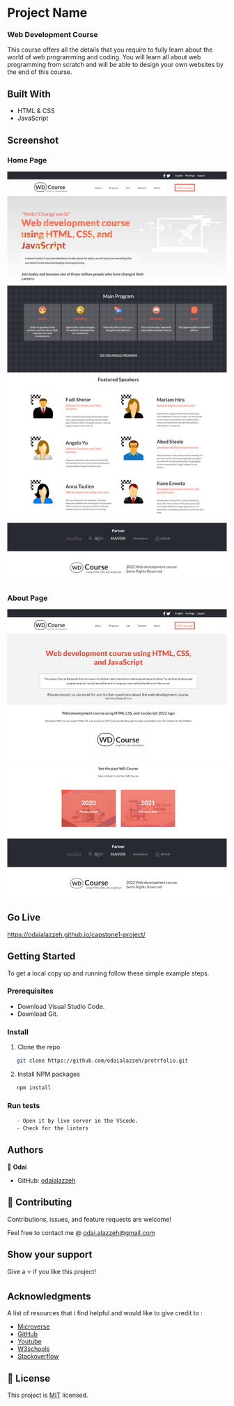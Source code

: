 
[](https://img.shields.io/badge/Microverse-blueviolet)

# Project Name

 ### Web Development Course
 
This course offers all the details that you require to fully learn about the world of web programming and coding.
You will learn all about web programming from scratch and will be able to design your own websites by the end of this course.


## Built With

- HTML & CSS
- JavaScript

## Screenshot

### Home Page 

![home-page](images/home-page.png)


### About Page 

![about-page](images/about-page.png)

## Go Live 
https://odaialazzeh.github.io/capstone1-project/


## Getting Started

To get a local copy up and running follow these simple example steps.


### Prerequisites
- Download Visual Studio Code.
- Download Git.

### Install

1. Clone the repo
```sh
   git clone https://github.com/odaialazzeh/protrfolio.git
```
2. Install NPM packages
```sh
   npm install
```

### Run tests
 ```sh
    - Open it by live server in the VScode.
    - Check for the linters
 ```


## Authors

👤 **Odai**

- GitHub: [odaialazzeh](https://github.com/odaialazzeh)


## 🤝 Contributing

Contributions, issues, and feature requests are welcome!

Feel free to contact me @ odai.alazzeh@gmail.com

## Show your support

Give a ⭐️ if you like this project!

## Acknowledgments

A list of resources that i find helpful and would like to give credit to :

- [Microverse ](https://www.microverse.org)
- [GitHub ](https://www.github.com)
- [Youtube ](https://www.youtube.com)
- [W3schools ](https://www.w3schools.com)
- [Stackoverflow ](https://stackoverflow.com)

## 📝 License

This project is [MIT](https://github.com/odaialazzeh/capstone1-project/blob/feature/License) licensed.

